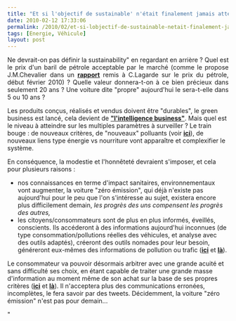 ```yaml
---
title: "Et si l'objectif de sustainable' n'était finalement jamais atteint ?'"
date: 2010-02-12 17:33:06
permalink: /2010/02/et-si-lobjectif-de-sustainable-netait-finalement-jamais-atteint.html
tags: [Energie, Véhicule]
layout: post
---
```


<p style="text-align: justify">Ne devrait-on pas définir la sustainability" en regardant en arrière ? Quel est le prix d'un baril de pétrole acceptable par le marché (comme le propose J.M.Chevalier dans un <strong><span style=""text-decoration: underline""><a href=""http://www.economie.gouv.fr/services/rap10/100211rapchevalier.pdf"" target=""_blank"">rapport</a></span></strong> remis à C.Lagarde sur le prix du pétrole, début février 2010) ? Quelle valeur donnera-t-on à ce bien précieux dans seulement 20 ans ? Une voiture dite "propre" aujourd'hui le sera-t-elle dans 5 ou 10 ans ?</p> <p style=""text-align: justify"">Les produits conçus, réalisés et vendus doivent être "durables", le green business est lancé, cela devient de <a href=""http://www.ethicalcorp.com/#EC-left"" target=""_blank"" title=""un exemple ...""><strong>"l'intelligence business"</strong></a>. Mais quel est le niveau à atteindre sur les multiples paramètres à surveiller ? Le train bouge : de nouveaux critères, de "nouveaux" polluants (voir <strong><span style=""text-decoration: underline""><a href="https://gabrielplassat.github.io/transportsdufutur/2010/02/health-impact-of-traffic-pollution.html"" target=""_blank"">ici</a></span></strong>), de nouveaux liens type énergie vs nourriture vont apparaître et complexifier le système. </p> <p style=""text-align: justify""> </p>  <!--more-->  <p style=""text-align: justify"">En conséquence, la modestie et l'honnêteté devraient s'imposer, et cela pour plusieurs raisons :</p> <ul> <li id=""""> <div style=""text-align: justify"">nos connaissances en terme d'impact sanitaires, environnementaux vont augmenter, la voiture "zéro émission", qui déjà n'existe pas aujourd'hui pour le peu que l'on s'intéresse au sujet, existera encore plus difficilement demain, <em>les progrès des uns compensent les progrès des autres,</em></div></li> <li> <div style=""text-align: justify"">les citoyens/consommateurs sont de plus en plus informés, éveillés, conscients. Ils accéderont à des informations aujourd'hui inconnues (de type consommation/pollutions réelles des véhicules, et analyse avec des outils adaptés), créeront des outils nomades pour leur besoin, généreront eux-mêmes des informations de pollution ou trafic (<strong><span style=""text-decoration: underline""><a href=""http://www.lamontreverte.org/"" target=""_blank"">ici</a></span></strong> et <strong><span style=""text-decoration: underline""><a href=""http://www.routes.tomtom.com"" target=""_blank"">là</a></span></strong>). </div></li> </ul> <p style=""text-align: justify"">Le consommateur va pouvoir désormais arbitrer avec une grande acuité et sans difficulté ses choix, en étant capable de traiter une grande masse d'information au moment même de son achat sur la base de ses propres critères (<strong><span style=""text-decoration: underline""><a href="https://gabrielplassat.github.io/transportsdufutur/2010/01/quand-viendra-lheure-de-la-connaissance-des-emissions-reelles.html"" target=""_blank"">ici</a></span></strong> et <strong><span style=""text-decoration: underline""><a href="https://gabrielplassat.github.io/transportsdufutur/2010/01/le-telephone-te-guidera.html"" target=""_blank"">là</a></span></strong>). Il n'acceptera plus des communications erronées, incomplètes, le fera savoir par des tweets. Décidemment, la voiture "zéro émission" n'est pas pour demain...</p>"
